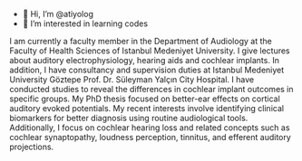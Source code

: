 - 👋 Hi, I’m @atiyolog
- 👀 I’m interested in learning codes

I am currently a faculty member in the Department of Audiology at the Faculty of Health Sciences of Istanbul Medeniyet University. I give lectures about auditory electrophysiology, hearing aids and cochlear implants. In addition, I have consultancy and supervision duties at Istanbul Medeniyet University Göztepe Prof. Dr. Süleyman Yalçın City Hospital. I have conducted studies to reveal the differences in cochlear implant outcomes in specific groups. My PhD thesis focused on better-ear effects on cortical auditory evoked potentials. My recent interests involve identifying clinical biomarkers for better diagnosis using routine audiological tools. Additionally, I focus on cochlear hearing loss and related concepts such as cochlear synaptopathy, loudness perception, tinnitus, and efferent auditory projections.
<!---
atiyolog/atiyolog is a ✨ special ✨ repository because its `README.md` (this file) appears on your GitHub profile.
You can click the Preview link to take a look at your changes.
--->
